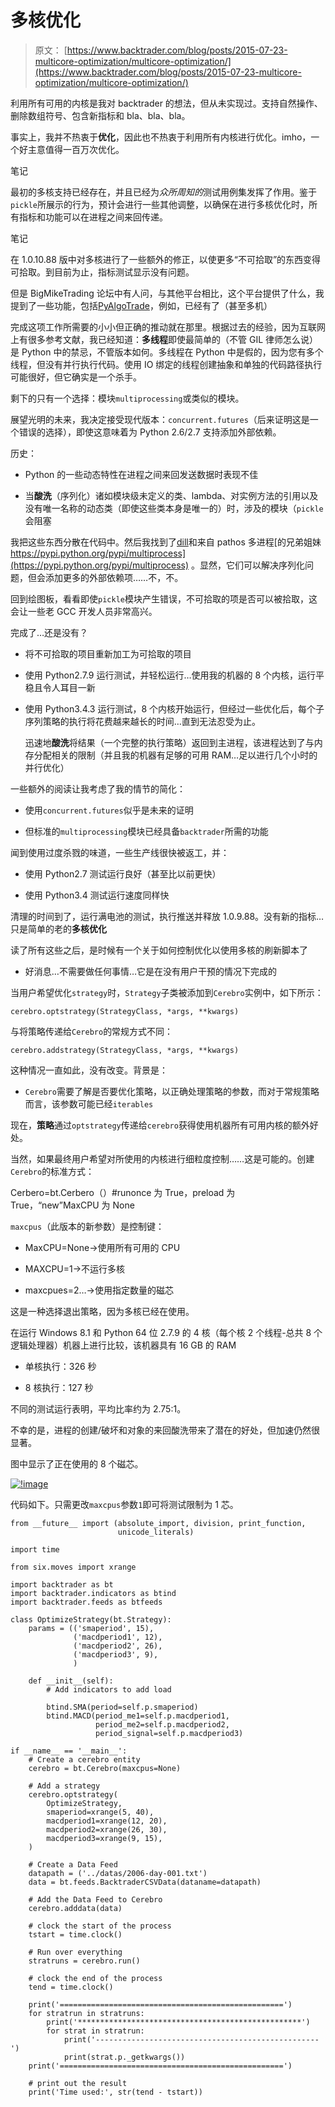 # 多核优化

> 原文： [https://www.backtrader.com/blog/posts/2015-07-23-multicore-optimization/multicore-optimization/](https://www.backtrader.com/blog/posts/2015-07-23-multicore-optimization/multicore-optimization/)

利用所有可用的内核是我对 backtrader 的想法，但从未实现过。支持自然操作、删除数组符号、包含新指标和 bla、bla、bla。

事实上，我并不热衷于**优化**，因此也不热衷于利用所有内核进行优化。imho，一个好主意值得一百万次优化。

笔记

最初的多核支持已经存在，并且已经为*众所周知的*测试用例集发挥了作用。鉴于`pickle`所展示的行为，预计会进行一些其他调整，以确保在进行多核优化时，所有指标和功能可以在进程之间来回传递。

笔记

在 1.0.10.88 版中对多核进行了一些额外的修正，以使更多“不可拾取”的东西变得可拾取。到目前为止，指标测试显示没有问题。

但是 BigMikeTrading 论坛中有人问，与其他平台相比，这个平台提供了什么，我提到了一些功能，包括[PyAlgoTrade](http://gbeced.github.io/pyalgotrade/)，例如，已经有了（甚至多机）

完成这项工作所需要的小小但正确的推动就在那里。根据过去的经验，因为互联网上有很多参考文献，我已经知道：**多线程**即使最简单的（不管 GIL 律师怎么说）是 Python 中的禁忌，不管版本如何。多线程在 Python 中是假的，因为您有多个线程，但没有并行执行代码。使用 IO 绑定的线程创建抽象和单独的代码路径执行可能很好，但它确实是一个杀手。

剩下的只有一个选择：模块`multiprocessing`或类似的模块。

展望光明的未来，我决定接受现代版本：`concurrent.futures`（后来证明这是一个错误的选择），即使这意味着为 Python 2.6/2.7 支持添加外部依赖。

历史：

*   Python 的一些动态特性在进程之间来回发送数据时表现不佳

*   当**酸洗**（序列化）诸如模块级未定义的类、lambda、对实例方法的引用以及没有唯一名称的动态类（即使这些类本身是唯一的）时，涉及的模块（`pickle`会阻塞

我把这些东西分散在代码中。然后我找到了[dill](https://pypi.python.org/pypi/dill)和来自 pathos 多进程[的兄弟姐妹 https://pypi.python.org/pypi/multiprocess](https://pypi.python.org/pypi/multiprocess) 。显然，它们可以解决序列化问题，但会添加更多的外部依赖项……不，不。

回到绘图板，看看即使`pickle`模块产生错误，不可拾取的项是否可以被拾取，这会让一些老 GCC 开发人员非常高兴。

完成了…还是没有？

*   将不可拾取的项目重新加工为可拾取的项目

*   使用 Python2.7.9 运行测试，并轻松运行…使用我的机器的 8 个内核，运行平稳且令人耳目一新

*   使用 Python3.4.3 运行测试，8 个内核开始运行，但经过一些优化后，每个子序列策略的执行将花费越来越长的时间…直到无法忍受为止。

    迅速地**酸洗**将结果（一个完整的执行策略）返回到主进程，该进程达到了与内存分配相关的限制（并且我的机器有足够的可用 RAM…足以进行几个小时的并行优化）

一些额外的阅读让我考虑了我的情节的简化：

*   使用`concurrent.futures`似乎是未来的证明

*   但标准的`multiprocessing`模块已经具备`backtrader`所需的功能

闻到使用过度杀戮的味道，一些生产线很快被返工，并：

*   使用 Python2.7 测试运行良好（甚至比以前更快）

*   使用 Python3.4 测试运行速度同样快

清理的时间到了，运行满电池的测试，执行推送并释放 1.0.9.88。没有新的指标…只是简单的老的**多核优化**

读了所有这些之后，是时候有一个关于如何控制优化以使用多核的刷新脚本了

*   好消息…不需要做任何事情…它是在没有用户干预的情况下完成的

当用户希望优化`strategy`时，`Strategy`子类被添加到`Cerebro`实例中，如下所示：

```
cerebro.optstrategy(StrategyClass, *args, **kwargs) 
```

与将策略传递给`Cerebro`的常规方式不同：

```
cerebro.addstrategy(StrategyClass, *args, **kwargs) 
```

这种情况一直如此，没有改变。背景是：

*   `Cerebro`需要了解是否要优化策略，以正确处理策略的参数，而对于常规策略而言，该参数可能已经`iterables`

现在，**策略**通过`optstrategy`传递给`cerebro`获得使用机器所有可用内核的额外好处。

当然，如果最终用户希望对所使用的内核进行细粒度控制……这是可能的。创建`Cerebro`的标准方式：

Cerbero=bt.Cerbero（）#runonce 为 True，preload 为 True，“new”MaxCPU 为 None

`maxcpus`（此版本的新参数）是控制键：

*   MaxCPU=None->使用所有可用的 CPU

*   MAXCPU=1->不运行多核

*   maxcpues=2…->使用指定数量的磁芯

这是一种选择退出策略，因为多核已经在使用。

在运行 Windows 8.1 和 Python 64 位 2.7.9 的 4 核（每个核 2 个线程-总共 8 个逻辑处理器）机器上进行比较，该机器具有 16 GB 的 RAM

*   单核执行：326 秒

*   8 核执行：127 秒

不同的测试运行表明，平均比率约为 2.75:1。

不幸的是，进程的创建/破坏和对象的来回酸洗带来了潜在的好处，但加速仍然很显著。

图中显示了正在使用的 8 个磁芯。

[![!image](../Images/feb7058733a6c39d9a8c77bac5849fa7.png)](../eight-cores-in-use.png)

代码如下。只需更改`maxcpus`参数`1`即可将测试限制为 1 芯。

```
from __future__ import (absolute_import, division, print_function,
                        unicode_literals)

import time

from six.moves import xrange

import backtrader as bt
import backtrader.indicators as btind
import backtrader.feeds as btfeeds

class OptimizeStrategy(bt.Strategy):
    params = (('smaperiod', 15),
              ('macdperiod1', 12),
              ('macdperiod2', 26),
              ('macdperiod3', 9),
              )

    def __init__(self):
        # Add indicators to add load

        btind.SMA(period=self.p.smaperiod)
        btind.MACD(period_me1=self.p.macdperiod1,
                   period_me2=self.p.macdperiod2,
                   period_signal=self.p.macdperiod3)

if __name__ == '__main__':
    # Create a cerebro entity
    cerebro = bt.Cerebro(maxcpus=None)

    # Add a strategy
    cerebro.optstrategy(
        OptimizeStrategy,
        smaperiod=xrange(5, 40),
        macdperiod1=xrange(12, 20),
        macdperiod2=xrange(26, 30),
        macdperiod3=xrange(9, 15),
    )

    # Create a Data Feed
    datapath = ('../datas/2006-day-001.txt')
    data = bt.feeds.BacktraderCSVData(dataname=datapath)

    # Add the Data Feed to Cerebro
    cerebro.adddata(data)

    # clock the start of the process
    tstart = time.clock()

    # Run over everything
    stratruns = cerebro.run()

    # clock the end of the process
    tend = time.clock()

    print('==================================================')
    for stratrun in stratruns:
        print('**************************************************')
        for strat in stratrun:
            print('--------------------------------------------------')
            print(strat.p._getkwargs())
    print('==================================================')

    # print out the result
    print('Time used:', str(tend - tstart)) 
```